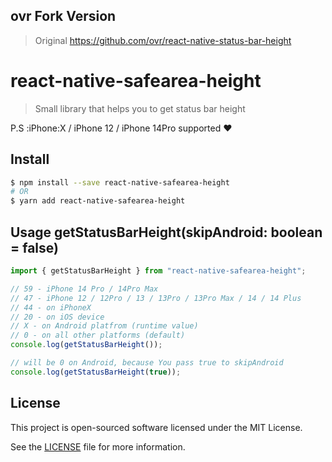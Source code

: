 ## ovr Fork Version

> Original https://github.com/ovr/react-native-status-bar-height

# react-native-safearea-height

> Small library that helps you to get status bar height

P.S :iPhone:X / iPhone 12 / iPhone 14Pro supported :heart:

## Install

```bash
$ npm install --save react-native-safearea-height
# OR
$ yarn add react-native-safearea-height
```

## Usage getStatusBarHeight(skipAndroid: boolean = false)

```js
import { getStatusBarHeight } from "react-native-safearea-height";

// 59 - iPhone 14 Pro / 14Pro Max
// 47 - iPhone 12 / 12Pro / 13 / 13Pro / 13Pro Max / 14 / 14 Plus
// 44 - on iPhoneX
// 20 - on iOS device
// X - on Android platfrom (runtime value)
// 0 - on all other platforms (default)
console.log(getStatusBarHeight());

// will be 0 on Android, because You pass true to skipAndroid
console.log(getStatusBarHeight(true));
```

## License

This project is open-sourced software licensed under the MIT License.

See the [LICENSE](LICENSE) file for more information.

